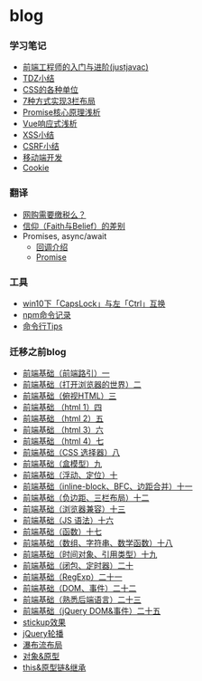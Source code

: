 # blog

### 学习笔记
- [前端工程师的入门与进阶(justjavac)](https://github.com/nineSean/blog/issues/3)
- [TDZ小结](./doc/TDZ小结.md)
- [CSS的各种单位](./doc/CSS的各种单位.md)
- [7种方式实现3栏布局](./doc/7种方式实现3栏布局.md)
- [Promise核心原理浅析](./doc/Promise核心原理浅析.md)
- [Vue响应式浅析](./doc/Vue响应式浅析.md)
- [XSS小结](./doc/XSS小结.md)
- [CSRF小结](./doc/CSRF小结.md)
- [移动端开发](./doc/移动端开发.md)
- [Cookie](./doc/Cookie.md)

### 翻译
- [网购需要缴税么？](https://github.com/nineSean/blog/issues/1)
- [信仰（Faith与Belief）的差别](https://github.com/nineSean/blog/issues/2)
- Promises, async/await
  - [回调介绍](https://github.com/nineSean/blog/issues/4)
  - [Promise](https://github.com/nineSean/blog/issues/5)

### 工具
- [win10下「CapsLock」与左「Ctrl」互换](https://github.com/nineSean/blog/issues/6)
- [npm命令记录](https://github.com/nineSean/blog/issues/7)
- [命令行Tips](https://github.com/nineSean/blog/issues/8)

### 迁移之前blog

- [前端基础（前端路引）一](./migration-doc/前端基础（前端路引）一.md)
- [前端基础（打开浏览器的世界）二](./migration-doc/前端基础（打开浏览器的世界）二.md)
- [前端基础（俯视HTML）三](./migration-doc/前端基础（俯视HTML）三.md)
- <a href='./migration-doc/前端基础 （html 1）四.md'>前端基础 （html 1）四</a>
- <a href='./migration-doc/前端基础 （html 2）五.md'>前端基础 （html 2）五</a>
- <a href='./migration-doc/前端基础 （html 3）六.md'>前端基础 （html 3）六</a>
- <a href='./migration-doc/前端基础（html 4）七.md'>前端基础 （html 4）七</a>
- <a href='./migration-doc/前端基础（CSS 选择器）八.md'>前端基础（CSS 选择器）八</a>
- [前端基础（盒模型）九](./migration-doc/前端基础（盒模型）九.md)
- [前端基础（浮动、定位）十](./migration-doc/前端基础（浮动、定位）十.md)
- [前端基础（inline-block、BFC、边距合并）十一](./migration-doc/前端基础（inline-block、BFC、边距合并）十一.md)
- [前端基础（负边距、三栏布局）十二](./migration-doc/前端基础（负边距、三栏布局）十二.md)
- [前端基础（浏览器兼容）十三](./migration-doc/前端基础（浏览器兼容）十三.md)
- <a href='./migration-doc/前端基础（JS 语法）十六.md'>前端基础（JS 语法）十六</a>
- [前端基础（函数）十七](./migration-doc/前端基础（函数）十七.md)
- [前端基础（数组、字符串、数学函数）十八](./migration-doc/前端基础（数组、字符串、数学函数）十八.md)
- [前端基础（时间对象、引用类型）十九](./migration-doc/前端基础（时间对象、引用类型）十九.md)
- [前端基础（闭包、定时器）二十](./migration-doc/前端基础（闭包、定时器）二十.md)
- [前端基础（RegExp）二十一](./migration-doc/前端基础（RegExp）二十一.md)
- [前端基础（DOM、事件）二十二](./migration-doc/前端基础（DOM、事件）二十二.md)
- [前端基础（熟悉后端语言）二十三](./migration-doc/前端基础（熟悉后端语言）二十三.md)
- <a href='./migration-doc/前端基础（jQuery DOM&事件）二十五.md'>前端基础（jQuery DOM&事件）二十五</a>
- [stickup效果](./migration-doc/stickup效果.md)
- [jQuery轮播](./migration-doc/jQuery轮播.md)
- [瀑布流布局](./migration-doc/瀑布流布局.md)
- [对象&原型](./migration-doc/对象&原型.md)
- [this&原型链&继承](./migration-doc/this&原型链&继承.md)

